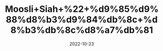 ---
title: 'Moosli+Siah+%22+%d9%85%d9%88%d8%b3%d9%84%db%8c+%d8%b3%db%8c%d8%a7%db%81'
date: '2022-10-23' 
metatag: '' 
inventory: '0' 
draft: false 
# meta description 
shortDescripton: 'Black+Curculigo+Orchioies%22++Musli+Siyah+uses+excellent+to+work+against+the+low+libido%2c+erectile+dysfunction+and+low+sperm+count+however+improves+the+semen+quantity.'
description: 'Herbs+%d8%ac%da%91%db%8c+%d8%a8%d9%88%d9%b9%db%8c'
longdescription: ''
featured: True
# product Price
price: '40.0'
# Product Short Description
shortDescription: 'Black+Curculigo+Orchioies%22++Musli+Siyah+uses+excellent+to+work+against+the+low+libido%2c+erectile+dysfunction+and+low+sperm+count+however+improves+the+semen+quantity.'
productID: 'D0D74789-9E2A-ED11-9968-005056B3A416'
type: 'products'
category: 'Herbs+%d8%ac%da%91%db%8c+%d8%a8%d9%88%d9%b9%db%8c' 
thumnailproduct: 'https://eraconnect.blob.core.windows.net/product-images/aminsaddiquidawakhana/D0D74789-9E2A-ED11-9968-005056B3A416.webp' 
images:
  - image: 'https://eraconnect.blob.core.windows.net/product-images/aminsaddiquidawakhana/D0D74789-9E2A-ED11-9968-005056B3A416.webp'  
Variants:
---